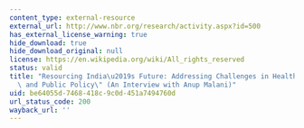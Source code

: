 ```yaml
---
content_type: external-resource
external_url: http://www.nbr.org/research/activity.aspx?id=500
has_external_license_warning: true
hide_download: true
hide_download_original: null
license: https://en.wikipedia.org/wiki/All_rights_reserved
status: valid
title: "Resourcing India\u2019s Future: Addressing Challenges in Healthcare, Innovation,\
  \ and Public Policy\" (An Interview with Anup Malani)"
uid: be64055d-7468-418c-9c0d-451a7494760d
url_status_code: 200
wayback_url: ''
---
```

